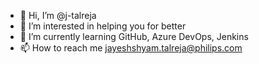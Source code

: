 - 👋 Hi, I’m @j-talreja
- 👀 I’m interested in helping you for better
- 🌱 I’m currently learning GitHub, Azure DevOps, Jenkins
- 📫 How to reach me jayeshshyam.talreja@philips.com

<!---
j-talreja/j-talreja is a ✨ special ✨ repository because its `README.md` (this file) appears on your GitHub profile.
You can click the Preview link to take a look at your changes.
--->
